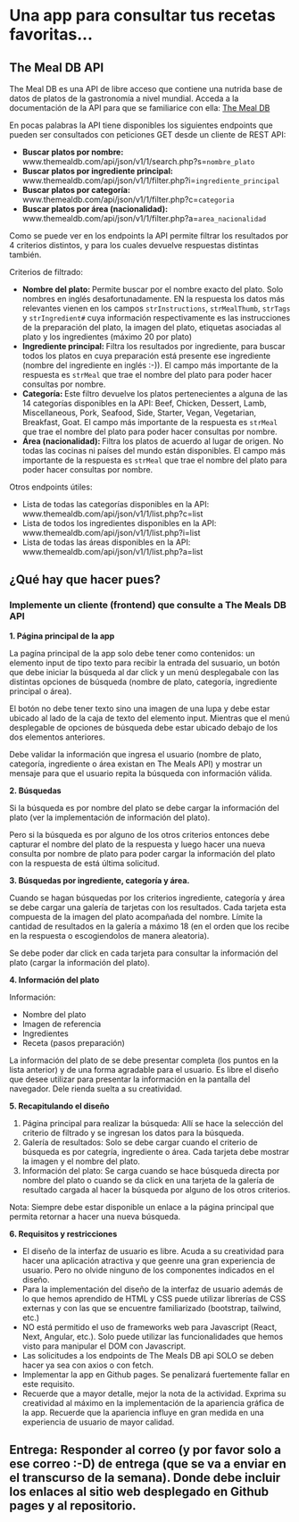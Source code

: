 # Una app para consultar tus recetas favoritas...

## The Meal DB API

The Meal DB es una API de libre acceso que contiene una nutrida base de datos de platos de la gastronomía a nivel mundial. Acceda a la documentación de la API para que se familiarice con ella: [The Meal DB](https://www.themealdb.com/api.php)

En pocas palabras la API tiene disponibles los siguientes endpoints que pueden ser consultados con peticiones GET desde un cliente de REST API:

<ul>
  <li><b>Buscar platos por nombre: </b>www.themealdb.com/api/json/v1/1/search.php?s=<code>nombre_plato</code></li>
  <li><b>Buscar platos por ingrediente principal: </b>www.themealdb.com/api/json/v1/1/filter.php?i=<code>ingrediente_principal</code></li>
  <li><b>Buscar platos por categoría: </b>www.themealdb.com/api/json/v1/1/filter.php?c=<code>categoria</code></li>
  <li><b>Buscar platos por área (nacionalidad): </b>www.themealdb.com/api/json/v1/1/filter.php?a=<code>area_nacionalidad</code></li>
</ul>

Como se puede ver en los endpoints la API permite filtrar los resultados por 4 criterios distintos, y para los cuales devuelve respuestas distintas también.

Criterios de filtrado:

<ul>
  <li><b>Nombre del plato: </b>Permite buscar por el nombre exacto del plato. Solo nombres en inglés desafortunadamente. EN la respuesta los datos más relevantes vienen en los campos <code>strInstructions</code>, <code>strMealThumb</code>, <code>strTags</code> y <code>strIngredient#</code> cuya información respectivamente es las instrucciones de la preparación del plato, la imagen del plato, etiquetas asociadas al plato y los ingredientes (máximo 20 por plato)</li>
  <li><b>Ingrediente principal: </b>Filtra los resultados por ingrediente, para buscar todos los platos en cuya preparación está presente ese ingrediente (nombre del ingrediente en inglés :-)). El campo más importante de la respuesta es <code>strMeal</code> que trae el nombre del plato para poder hacer consultas por nombre.</li>
  <li><b>Categoría: </b>Este filtro devuelve los platos pertenecientes a alguna de las 14 categorías disponibles en la API: Beef, Chicken, Dessert, Lamb, Miscellaneous, Pork, Seafood, Side, Starter, Vegan, Vegetarian, Breakfast, Goat. El campo más importante de la respuesta es <code>strMeal</code> que trae el nombre del plato para poder hacer consultas por nombre.</li>
  <li><b>Área (nacionalidad): </b>Filtra los platos de acuerdo al lugar de origen. No todas las cocinas ni países del mundo están disponibles. El campo más importante de la respuesta es <code>strMeal</code> que trae el nombre del plato para poder hacer consultas por nombre. </li>
</ul>

Otros endpoints útiles:
<ul>
<li>Lista de todas las categorías disponibles en la API: www.themealdb.com/api/json/v1/1/list.php?c=list</li>
<li>Lista de todos los ingredientes disponibles en la API: www.themealdb.com/api/json/v1/1/list.php?i=list</li>
<li>Lista de todas las áreas disponibles en la API: www.themealdb.com/api/json/v1/1/list.php?a=list</li>
</ul>

## ¿Qué hay que hacer pues?

### Implemente un cliente (frontend) que consulte a The Meals DB API

<b>1. Página principal de la app</b>

La pagína principal de la app solo debe tener como contenidos: un elemento input de tipo texto para recibir la entrada del susuario, un botón que debe iniciar la búsqueda al dar click y un menú desplegabale con las distintas opciones de búsqueda (nombre de plato, categoría, ingrediente principal o área).

El botón no debe tener texto sino una imagen de una lupa y debe estar ubicado al lado de la caja de texto del elemento input. Mientras que el menú desplegable de opciones de búsqueda debe estar ubicado debajo de los dos elementos anteriores.

Debe validar la información que ingresa el usuario (nombre de plato, categoría, ingrediente o área existan en The Meals API) y mostrar un mensaje para que el usuario repita la búsqueda con información válida.

<b>2. Búsquedas</b>

Si la búsqueda es por nombre del plato se debe cargar la información del plato (ver la implementación de información del plato).

Pero si la búsqueda es por alguno de los otros criterios entonces debe capturar el nombre del plato de la respuesta y luego hacer una nueva consulta por nombre de plato para poder cargar la información del plato con la respuesta de está última solicitud.

<b>3. Búsquedas por ingrediente, categoría y área.</b>

Cuando se hagan búsquedas por los criterios ingrediente, categoría y área se debe cargar una galería de tarjetas con los resultados. Cada tarjeta esta compuesta de la imagen del plato acompañada del nombre. Límite la cantidad de resultados en la galería a máximo 18 (en el orden que los recibe en la respuesta o escogiendolos de manera aleatoria).

Se debe poder dar click en cada tarjeta para consultar la información del plato (cargar la información del plato).

<b>4. Información del plato</b>
   
Información:

<ul>
  <li>Nombre del plato</li>
  <li>Imagen de referencia</li>
  <li>Ingredientes</li>
  <li>Receta (pasos preparación)</li>
</ul>

La información del plato de se debe presentar completa (los puntos en la lista anterior) y de una forma agradable para el usuario. Es libre el diseño que desee utilizar para presentar la información en la pantalla del navegador. Dele rienda suelta a su creatividad.

<b>5. Recapitulando el diseño</b>

<ol>
  <li>Página principal para realizar la búsqueda: Allí se hace la selección del criterio de filtrado y se ingresan los datos para la búsqueda.</li>
  <li>Galería de resultados: Solo se debe cargar cuando el criterio de búsqueda es por categría, ingrediente o área. Cada tarjeta debe mostrar la imagen y el nombre del plato.</li>
  <li>Información del plato: Se carga cuando se hace búsqueda directa por nombre del plato o cuando se da click en una tarjeta de la galería de resultado cargada al hacer la búsqueda por alguno de los otros criterios.</li>
</ol>

Nota: Siempre debe estar disponible un enlace a la página principal que permita retornar a hacer una nueva búsqueda.

<b>6. Requisitos y restricciones</b>

<ul>
  <li>El diseño de la interfaz de usuario es libre. Acuda a su creatividad para hacer una aplicación atractiva y que geenre una gran experiencia de usuario. Pero no olvide ninguno de los componentes indicados en el diseño.</li>
  <li>Para la implementación del diseño de la interfaz de usuario además de lo que hemos aprendido de HTML y CSS puede utilizar librerías de CSS externas y con las que se encuentre familiarizado (bootstrap, tailwind, etc.)</li>
  <li>NO está permitido el uso de frameworks web para Javascript (React, Next, Angular, etc.). Solo puede utilizar las funcionalidades que hemos visto para manipular el DOM con Javascript.</li>
  <li>Las solicitudes a los endpoints de The Meals DB api SOLO se deben hacer ya sea con axios o con fetch.</li>
  <li>Implementar la app en Github pages. Se penalizará fuertemente fallar en este requisito.</li>
  <li>Recuerde que a mayor detalle, mejor la nota de la actividad. Exprima su creatividad al máximo en la implementación de la apariencia gráfica de la app. Recuerde que la apariencia influye en gran medida en una experiencia de usuario de mayor calidad.</li>
</ul>

## Entrega: Responder al correo (y por favor solo a ese correo :-D) de entrega (que se va a enviar en el transcurso de la semana). Donde debe incluir los enlaces al sitio web desplegado en Github pages y al repositorio.

